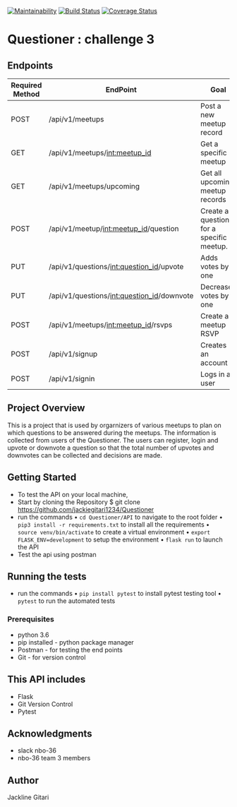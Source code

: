 
[![Maintainability](https://api.codeclimate.com/v1/badges/fa520a535e5047282886/maintainability)](https://codeclimate.com/github/jackiegitari1234/Questioner_v2/maintainability) [![Build Status](https://travis-ci.org/jackiegitari1234/homestudy.svg?branch=master)](https://travis-ci.org/jackiegitari1234/homestudy) [![Coverage Status](https://coveralls.io/repos/github/jackiegitari1234/homestudy/badge.svg?branch=master)](https://coveralls.io/github/jackiegitari1234/homestudy?branch=master)

# Questioner : challenge 3

## Endpoints
Required Method       | EndPoint       | Goal |
------------- | ------------- | ---------------
POST  | /api/v1/meetups  | Post a new meetup record   |
GET  | /api/v1/meetups/<int:meetup_id>  | Get a specific meetup   |
GET  | /api/v1/meetups/upcoming   | Get all upcoming meetup records   |
POST  | /api/v1/meetup/<int:meetup_id>/question | Create a question for a specific meetup.   |
PUT | /api/v1/questions/<int:question_id>/upvote | Adds votes by one |
PUT | /api/v1/questions/<int:question_id>/downvote | Decreases votes by one  |
POST | /api/v1/meetups/<int:meetup_id>/rsvps | Create a meetup RSVP
POST | /api/v1/signup | Creates an account|
POST | /api/v1/signin | Logs in a user|


## Project Overview
This is a project that is used by orgarnizers of various meetups to plan on which questions to be answered during the meetups. The information is collected from users of the Questioner. The users can register, login and upvote or downvote a question so that the total number of upvotes and downvotes can be collected and decisions are made.

## Getting Started
- To test the API on your local machine,
- Start by cloning the Repository $ git clone https://github.com/jackiegitari1234/Questioner
- run the commands
    • `cd Questioner/API` to navigate to the root folder
    • `pip3 install -r requirements.txt` to install all the requirements
    • `source venv/bin/activate` to create a virtual environment
    • `export FLASK_ENV=development` to setup the environment
    • `flask run` to launch the API
- Test the api using postman

## Running the tests
- run the commands
• `pip install pytest` to install pytest testing tool
• `pytest` to run the automated tests


### Prerequisites
- python 3.6 
- pip installed - python package manager
- Postman - for testing the end points
- Git - for version control


## This API includes
- Flask
- Git Version Control
- Pytest

## Acknowledgments
- slack nbo-36
- nbo-36 team 3 members


## Author
Jackline Gitari
